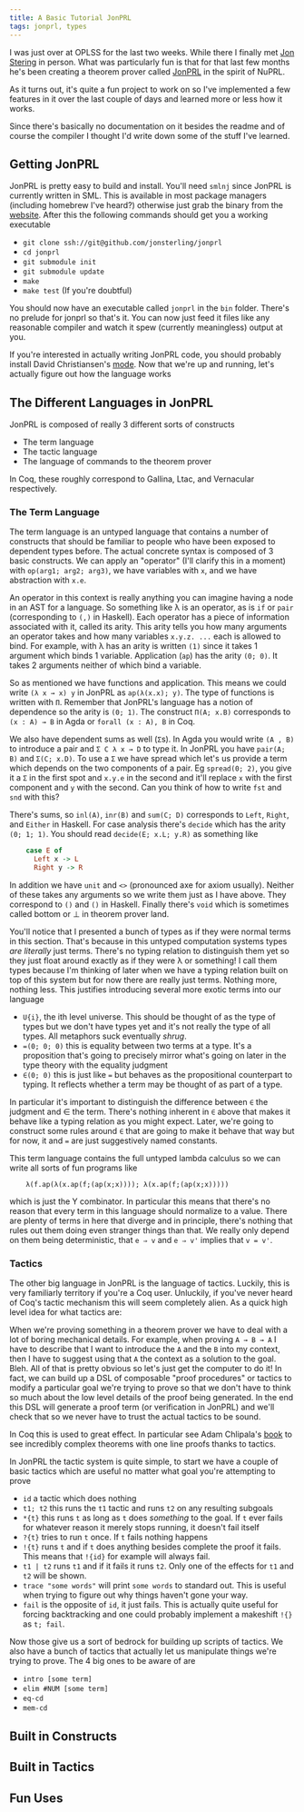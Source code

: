 ```yaml
---
title: A Basic Tutorial JonPRL
tags: jonprl, types
---
```


I was just over at OPLSS for the last two weeks. While there I finally
met [Jon Stering][jon] in person. What was particularly fun is that
for that last few months he's been creating a theorem prover called
[JonPRL][jonprl] in the spirit of NuPRL.

As it turns out, it's quite a fun project to work on so I've
implemented a few features in it over the last couple of days and
learned more or less how it works.

Since there's basically no documentation on it besides the readme and
of course the compiler I thought I'd write down some of the stuff I've
learned.

## Getting JonPRL

JonPRL is pretty easy to build and install. You'll need `smlnj` since
JonPRL is currently written in SML. This is available in most package
managers (including homebrew I've heard?) otherwise just grab the
binary from the [website][nj]. After this the following commands
should get you a working executable

 - `git clone ssh://git@github.com/jonsterling/jonprl`
 - `cd jonprl`
 - `git submodule init`
 - `git submodule update`
 - `make`
 - `make test` (If you're doubtful)

You should now have an executable called `jonprl` in the `bin`
folder. There's no prelude for jonprl so that's it. You can now just
feed it files like any reasonable compiler and watch it spew
(currently meaningless) output at you.

If you're interested in actually writing JonPRL code, you should
probably install David Christiansen's [mode][mode]. Now that we're up
and running, let's actually figure out how the language works

## The Different Languages in JonPRL

JonPRL is composed of really 3 different sorts of constructs

 - The term language
 - The tactic language
 - The language of commands to the theorem prover

In Coq, these roughly correspond to Gallina, Ltac, and Vernacular
respectively.

### The Term Language

The term language is an untyped language that contains a number of
constructs that should be familiar to people who have been exposed to
dependent types before. The actual concrete syntax is composed of 3
basic constructs. We can apply an "operator" (I'll clarify this in a
moment) with `op(arg1; arg2; arg3)`, we have variables with `x`, and
we have abstraction with `x.e`.

An operator in this context is really anything you can imagine having
a node in an AST for a language. So something like λ is an operator,
as is `if` or `pair` (corresponding to `(,)` in Haskell). Each
operator has a piece of information associated with it, called its
arity. This arity tells you how many arguments an operator takes and
how many variables `x.y.z. ...` each is allowed to bind. For example,
with λ has an arity is written `(1)` since it takes 1 argument which
binds 1 variable. Application (`ap`) has the arity `(0; 0)`. It takes
2 arguments neither of which bind a variable.

So as mentioned we have functions and application. This means we could
write `(λ x → x) y` in JonPRL as `ap(λ(x.x); y)`. The type of
functions is written with `Π`. Remember that JonPRL's language has a
notion of dependence so the arity is `(0; 1)`. The construct `Π(A;
x.B)` corresponds to `(x : A) → B` in Agda or `forall (x : A), B` in
Coq.

We also have dependent sums as well (`Σ`s). In Agda you would write
`(A , B)` to introduce a pair and `Σ C λ x → D` to type it. In JonPRL
you have `pair(A; B)` and `Σ(C; x.D)`. To use a `Σ` we have spread
which let's us provide a term which depends on the two components of a
pair. Eg `spread(0; 2)`, you give it a `Σ` in the first spot and
`x.y.e` in the second and it'll replace `x` with the first component
and `y` with the second. Can you think of how to write `fst` and `snd`
with this?

There's sums, so `inl(A)`, `inr(B)` and `sum(C; D)` corresponds to
`Left`, `Right`, and `Either` in Haskell. For case analysis there's
`decide` which has the arity `(0; 1; 1)`. You should read `decide(E;
x.L; y.R)` as something like

``` haskell
    case E of
      Left x -> L
      Right y -> R
```

In addition we have `unit` and `<>` (pronounced axe for axiom
usually). Neither of these takes any arguments so we write them just
as I have above. They correspond to `()` and `()` in Haskell. Finally
there's `void` which is sometimes called bottom or ⊥ in theorem prover
land.

You'll notice that I presented a bunch of types as if they were normal
terms in this section. That's because in this untyped computation
systems types *are literally* just terms. There's no typing relation
to distinguish them yet so they just float around exactly as if they
were λ or something! I call them types because I'm thinking of later
when we have a typing relation built on top of this system but for now
there are really just terms. Nothing more, nothing less. This
justifies introducing several more exotic terms into our language

 - `U{i}`, the ith level universe. This should be thought of as the
   type of types but we don't have types yet and it's not really the
   type of all types. All metaphors suck eventually *shrug*.
 - `=(0; 0; 0)` this is equality between two terms at a type. It's a
   proposition that's going to precisely mirror what's going on later
   in the type theory with the equality judgment
 - `∈(0; 0)` this is just like `=` but behaves as the propositional
   counterpart to typing. It reflects whether a term may be thought of
   as part of a type.

In particular it's important to distinguish the difference between `∈`
the judgment and ∈ the term. There's nothing inherent in `∈` above
that makes it behave like a typing relation as you might
expect. Later, we're going to construct some rules around `∈` that are
going to make it behave that way but for now, it and `=` are just
suggestively named constants.

This term language contains the full untyped lambda calculus so we can
write all sorts of fun programs like

``` jonprl
    λ(f.ap(λ(x.ap(f;(ap(x;x)))); λ(x.ap(f;(ap(x;x)))))
```

which is just the Y combinator. In particular this means that there's
no reason that every term in this language should normalize to a
value. There are plenty of terms in here that diverge and in
principle, there's nothing that rules out them doing even stranger
things than that. We really only depend on them being deterministic,
that `e ⇒ v` and `e ⇒ v'` implies that `v = v'`.

### Tactics

The other big language in JonPRL is the language of tactics. Luckily,
this is very familiarly territory if you're a Coq user. Unluckily, if
you've never heard of Coq's tactic mechanism this will seem completely
alien. As a quick high level idea for what tactics are:

When we're proving something in a theorem prover we have to deal with
a lot of boring mechanical details. For example, when proving
`A → B → A` I have to describe that I want to introduce the `A` and
the `B` into my context, then I have to suggest using that `A` the
context as a solution to the goal. Bleh. All of that is pretty obvious
so let's just get the computer to do it! In fact, we can build up a
DSL of composable "proof procedures" or tactics to modify a particular
goal we're trying to prove so that we don't have to think so much
about the low level details of the proof being generated. In the end
this DSL will generate a proof term (or verification in JonPRL) and
we'll check that so we never have to trust the actual tactics to be
sound.

In Coq this is used to great effect. In particular see Adam Chlipala's
[book][cpdt] to see incredibly complex theorems with one line proofs
thanks to tactics.

In JonPRL the tactic system is quite simple, to start we have a couple
of basic tactics which are useful no matter what goal you're
attempting to prove

 - `id` a tactic which does nothing
 - `t1; t2` this runs the `t1` tactic and runs `t2` on any resulting
    subgoals
 - `*{t}` this runs `t` as long as `t` does *something* to the
   goal. If `t` ever fails for whatever reason it merely stops
   running, it doesn't fail itself
 - `?{t}` tries to run `t` once. If `t` fails nothing happens
 - `!{t}` runs `t` and if `t` does anything besides complete the proof
   it fails. This means that `!{id}` for example will always fail.
 - `t1 | t2` runs `t1` and if it fails it runs `t2`. Only one of the
   effects for `t1` and `t2` will be shown.
 - `trace "some words"` will print `some words` to standard out. This
   is useful when trying to figure out why things haven't gone your
   way.
 - `fail` is the opposite of `id`, it just fails. This is actually
   quite useful for forcing backtracking and one could probably
   implement a makeshift `!{}` as `t; fail`.

Now those give us a sort of bedrock for building up scripts of
tactics. We also have a bunch of tactics that actually let us
manipulate things we're trying to prove. The 4 big ones to be aware of
are

 - `intro [some term]`
 - `elim #NUM [some term]`
 - `eq-cd`
 - `mem-cd`

## Built in Constructs

## Built in Tactics

## Fun Uses


[jon]: http://www.jonmsterling.com/
[jonprl]: https://github.com/jonsterling/JonPRL
[nj]: http://www.smlnj.org/
[mode]: https://github.com/david-christiansen/jonprl-mode
[cpdt]: http://adam.chlipala.net/cpdt/
